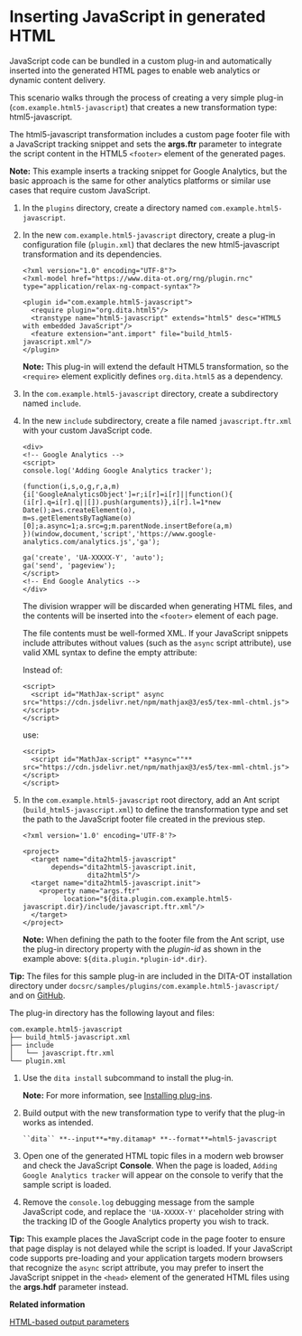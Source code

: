 # Inserting JavaScript in generated HTML

JavaScript code can be bundled in a custom plug-in and automatically inserted into the generated HTML pages to enable web analytics or dynamic content delivery.

This scenario walks through the process of creating a very simple plug-in \(`com.example.html5-javascript`\) that creates a new transformation type: html5-javascript.

The html5-javascript transformation includes a custom page footer file with a JavaScript tracking snippet and sets the **args.ftr** parameter to integrate the script content in the HTML5 `<footer>` element of the generated pages.

**Note:** This example inserts a tracking snippet for Google Analytics, but the basic approach is the same for other analytics platforms or similar use cases that require custom JavaScript.

1.  In the `plugins` directory, create a directory named `com.example.html5-javascript`.

2.  In the new `com.example.html5-javascript` directory, create a plug-in configuration file \(`plugin.xml`\) that declares the new html5-javascript transformation and its dependencies.

    ```
    <?xml version="1.0" encoding="UTF-8"?>
    <?xml-model href="https://www.dita-ot.org/rng/plugin.rnc" type="application/relax-ng-compact-syntax"?>
    
    <plugin id="com.example.html5-javascript">
      <require plugin="org.dita.html5"/>
      <transtype name="html5-javascript" extends="html5" desc="HTML5 with embedded JavaScript"/>
      <feature extension="ant.import" file="build_html5-javascript.xml"/>
    </plugin>
    ```

    **Note:** This plug-in will extend the default HTML5 transformation, so the `<require>` element explicitly defines `org.dita.html5` as a dependency.

3.  In the `com.example.html5-javascript` directory, create a subdirectory named `include`.

4.  In the new `include` subdirectory, create a file named `javascript.ftr.xml` with your custom JavaScript code.

    ```
    <div>
    <!-- Google Analytics -->
    <script>
    console.log('Adding Google Analytics tracker');
    
    (function(i,s,o,g,r,a,m){i['GoogleAnalyticsObject']=r;i[r]=i[r]||function(){
    (i[r].q=i[r].q||[]).push(arguments)},i[r].l=1*new Date();a=s.createElement(o),
    m=s.getElementsByTagName(o)[0];a.async=1;a.src=g;m.parentNode.insertBefore(a,m)
    })(window,document,'script','https://www.google-analytics.com/analytics.js','ga');
    
    ga('create', 'UA-XXXXX-Y', 'auto');
    ga('send', 'pageview');
    </script>
    <!-- End Google Analytics -->
    </div>
    ```

    The division wrapper will be discarded when generating HTML files, and the contents will be inserted into the `<footer>` element of each page.

    The file contents must be well-formed XML. If your JavaScript snippets include attributes without values \(such as the `async` script attribute\), use valid XML syntax to define the empty attribute:

    Instead of:

    ```
    <script>
      <script id="MathJax-script" async src="https://cdn.jsdelivr.net/npm/mathjax@3/es5/tex-mml-chtml.js"></script>
    </script>
    ```

    use:

    ```
    <script>
      <script id="MathJax-script" **async=""** src="https://cdn.jsdelivr.net/npm/mathjax@3/es5/tex-mml-chtml.js"></script>
    </script>
    ```

5.  In the `com.example.html5-javascript` root directory, add an Ant script \(`build_html5-javascript.xml`\) to define the transformation type and set the path to the JavaScript footer file created in the previous step.

    ```
    <?xml version='1.0' encoding='UTF-8'?>
    
    <project>
      <target name="dita2html5-javascript"
           depends="dita2html5-javascript.init,
                    dita2html5"/>
      <target name="dita2html5-javascript.init">
        <property name="args.ftr"
              location="${dita.plugin.com.example.html5-javascript.dir}/include/javascript.ftr.xml"/>
      </target>
    </project>
    ```

    **Note:** When defining the path to the footer file from the Ant script, use the plug-in directory property with the *plugin-id* as shown in the example above: `${dita.plugin.*plugin-id*.dir}`.


**Tip:** The files for this sample plug-in are included in the DITA-OT installation directory under `docsrc/samples/plugins/com.example.html5-javascript/` and on [GitHub](https://github.com/dita-ot/docs/tree/develop/samples/plugins/com.example.html5-javascript).

The plug-in directory has the following layout and files:

```
com.example.html5-javascript
├── build_html5-javascript.xml
├── include
│   └── javascript.ftr.xml
└── plugin.xml
```

1.  Use the `dita install` subcommand to install the plug-in.

    **Note:** For more information, see [Installing plug-ins](plugins-installing.md).

2.  Build output with the new transformation type to verify that the plug-in works as intended.

    ```
    ``dita`` **--input**=*my.ditamap* **--format**=html5-javascript
    ```

3.  Open one of the generated HTML topic files in a modern web browser and check the JavaScript **Console**. When the page is loaded, `Adding Google Analytics tracker` will appear on the console to verify that the sample script is loaded.
4.  Remove the `console.log` debugging message from the sample JavaScript code, and replace the `'UA-XXXXX-Y'` placeholder string with the tracking ID of the Google Analytics property you wish to track.

**Tip:** This example places the JavaScript code in the page footer to ensure that page display is not delayed while the script is loaded. If your JavaScript code supports pre-loading and your application targets modern browsers that recognize the `async` script attribute, you may prefer to insert the JavaScript snippet in the `<head>` element of the generated HTML files using the **args.hdf** parameter instead.

**Related information**  


[HTML-based output parameters](parameters-base-html.md)

